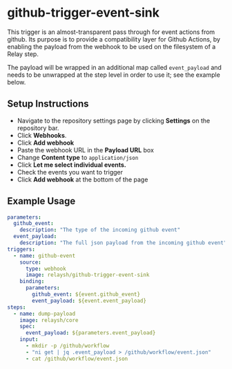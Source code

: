 # github-trigger-event-sink

This trigger is an almost-transparent pass through for event actions from github.
Its purpose is to provide a compatibility layer for Github Actions, by enabling the
payload from the webhook to be used on the filesystem of a Relay step. 

The payload will be wrapped in an additional map called `event_payload` and
needs to be unwrapped at the step level in order to use it; see the example below.

## Setup Instructions

- Navigate to the repository settings page by clicking **Settings** on the repository bar.  
- Click **Webhooks**.  
- Click **Add webhook**  
- Paste the webhook URL in the **Payload URL** box  
- Change **Content type** to `application/json`  
- Click **Let me select individual events.**  
- Check the events you want to trigger   
- Click **Add webhook** at the bottom of the page  

## Example Usage

```yaml
parameters:
  github_event:
    description: "The type of the incoming github event"
  event_payload:
    description: "The full json payload from the incoming github event"
triggers:
  - name: github-event
    source:
      type: webhook
      image: relaysh/github-trigger-event-sink
    binding:
      parameters:
        github_event: ${event.github_event}
        event_payload: ${event.event_payload}
steps:
  - name: dump-payload
    image: relaysh/core
    spec:
      event_payload: ${parameters.event_payload}
    input:
      - mkdir -p /github/workflow
      - "ni get | jq .event_payload > /github/workflow/event.json"
      - cat /github/workflow/event.json
```
